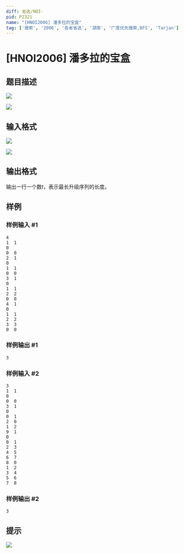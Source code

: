 ```yaml
---
diff: 省选/NOI-
pid: P2321
name: "[HNOI2006] 潘多拉的宝盒"
tag: ['搜索', '2006', '各省省选', '湖南', '广度优先搜索,BFS', 'Tarjan']
---
```

# [HNOI2006] 潘多拉的宝盒
## 题目描述

 ![](https://cdn.luogu.com.cn/upload/pic/1372.png) 

![](https://cdn.luogu.com.cn/upload/pic/1373.png)

## 输入格式

 ![](https://cdn.luogu.com.cn/upload/pic/1374.png) 

![](https://cdn.luogu.com.cn/upload/pic/1375.png)

## 输出格式

输出一行一个数$t$，表示最长升级序列的长度。

## 样例

### 样例输入 #1
```
4
1  1
0
0  0
2  1
0
1  1
0  0
3  1
0
1  1
2  2
0  0
4  1
0
1  1
2  2
3  3
0  0
```
### 样例输出 #1
```
3
```
### 样例输入 #2
```
3
1  1
0
0  0
3  1
0
0  1
2  0
1  2
9  1
0
0  1
2  3
4  5
6  7
8  0
1  2
3  4
5  6
7  8
```
### 样例输出 #2
```
3
```
## 提示

![](https://cdn.luogu.com.cn/upload/pic/1380.png)

